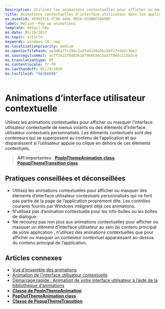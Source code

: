 ```yaml
---
Description: Utilisez les animations contextuelles pour afficher ou masquer l’interface utilisateur contextuelle de menus volants ou des éléments d’interface utilisateur contextuels personnalisés. Les éléments contextuels sont des conteneurs qui se superposent au contenu de l’application et qui disparaissent si l’utilisateur appuie ou clique en dehors de ces éléments contextuels.
title: Animations contextuelles d’interface utilisateur dans les applications UWP
ms.assetid: 4E9025CE-FC90-4d4c-9DE6-EC6B6F2AD9DF
label: Motion--Pop-up animations
template: detail.hbs
ms.date: 05/19/2017
ms.topic: article
keywords: windows 10, uwp
ms.localizationpriority: medium
ms.openlocfilehash: ee3d6a7fc29ec2adfeb149a3bc84f27c482c3be7
ms.sourcegitcommit: ac7f3422f8d83618f9b6b5615a37f8e5c115b3c4
ms.translationtype: MT
ms.contentlocale: fr-FR
ms.lasthandoff: 05/29/2019
ms.locfileid: "66366698"
---
```

# <a name="pop-up-ui-animations"></a>Animations d’interface utilisateur contextuelle



Utilisez les animations contextuelles pour afficher ou masquer l’interface utilisateur contextuelle de menus volants ou des éléments d’interface utilisateur contextuels personnalisés. Les éléments contextuels sont des conteneurs qui se superposent au contenu de l’application et qui disparaissent si l’utilisateur appuie ou clique en dehors de ces éléments contextuels.

> **API importantes** : [**PopInThemeAnimation class**](https://docs.microsoft.com/uwp/api/Windows.UI.Xaml.Media.Animation.PopInThemeAnimation), [**PopupThemeTransition class**](https://docs.microsoft.com/uwp/api/Windows.UI.Xaml.Media.Animation.PopupThemeTransition)


## <a name="dos-and-donts"></a>Pratiques conseillées et déconseillées


-   Utilisez les animations contextuelles pour afficher ou masquer des éléments d’interface utilisateur contextuels personnalisés qui ne font pas partie de la page de l’application proprement dite. Les contrôles courants fournis par Windows intègrent déjà ces animations.
-   N’utilisez pas d’animation contextuelle pour les info-bulles ou les boîtes de dialogue.
-   Ne recourez pas non plus aux animations contextuelles pour afficher ou masquer un élément d’interface utilisateur au sein du contenu principal de votre application ; n’utilisez des animations contextuelles que pour afficher ou masquer un conteneur contextuel apparaissant au-dessus du contenu principal de l’application.

## <a name="related-articles"></a>Articles connexes

* [Vue d’ensemble des animations](https://docs.microsoft.com/windows/uwp/graphics/animations-overview)
* [Animation de l’interface utilisateur contextuelle](https://docs.microsoft.com/previous-versions/windows/apps/jj649433(v=win.10))
* [Démarrage rapide : Animation de votre interface utilisateur à l’aide de la bibliothèque d’animations](https://docs.microsoft.com/previous-versions/windows/apps/hh452703(v=win.10))
* [**Classe de PopInThemeAnimation**](https://docs.microsoft.com/uwp/api/Windows.UI.Xaml.Media.Animation.PopInThemeAnimation)
* [**PopOutThemeAnimation class**](https://docs.microsoft.com/uwp/api/Windows.UI.Xaml.Media.Animation.PopOutThemeAnimation)
* [**Classe de PopupThemeTransition**](https://docs.microsoft.com/uwp/api/Windows.UI.Xaml.Media.Animation.PopupThemeTransition)

 

 




